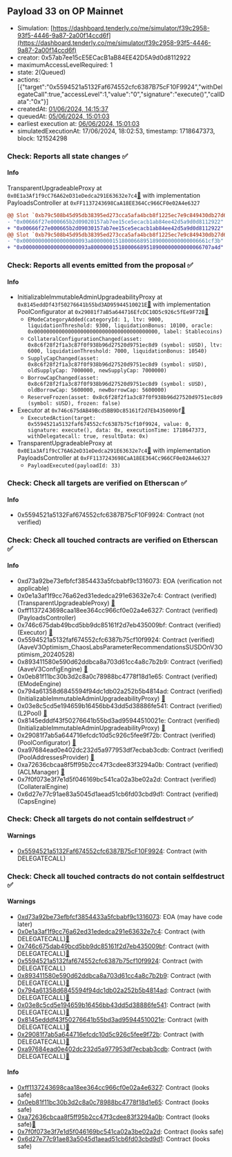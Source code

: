 ## Payload 33 on OP Mainnet

- Simulation: [https://dashboard.tenderly.co/me/simulator/f39c2958-93f5-4446-9a87-2a00f14ccd6f](https://dashboard.tenderly.co/me/simulator/f39c2958-93f5-4446-9a87-2a00f14ccd6f)
- creator: 0x57ab7ee15cE5ECacB1aB84EE42D5A9d0d8112922
- maximumAccessLevelRequired: 1
- state: 2(Queued)
- actions: [{"target":"0x5594521a5132Faf674552cfc6387B75cF10F9924","withDelegateCall":true,"accessLevel":1,"value":"0","signature":"execute()","callData":"0x"}]
- createdAt: [01/06/2024, 14:15:37](https://optimistic.etherscan.io/tx/0xd563bf4a0ade026464fdb1aaa34004483942c993b0fe50d3fcec2d7db7b6b937)
- queuedAt: [05/06/2024, 15:01:03](https://optimistic.etherscan.io/tx/0xeb4600fa68e05d9291b4ce3cd7c66e1a829c0345752641c866aaf6a6b9aed8e2)
- earliest execution at: [06/06/2024, 15:01:03](https://www.epochconverter.com/countdown?q=1717686063)
- simulatedExecutionAt: 17/06/2024, 18:02:53, timestamp: 1718647373, block: 121524298
### Check: Reports all state changes :white_check_mark:

#### Info


TransparentUpgradeableProxy at `0x0E1a3Af1f9cC76A62eD31eDedca291E63632e7c4`[:ghost:](https://github.com/bgd-labs/aave-address-book "GovernanceV3Optimism.PAYLOADS_CONTROLLER") with implementation PayloadsController at `0xFF1137243698CaA18EE364Cc966CF0e02A4e6327`
```diff
@@ Slot `0xb79c508b45d95db38395ed273cca5afa4bcb8f1225ec7e9c849430db27d6f0fe` @@
- "0x00666f27e000665b2d09020157ab7ee15ce5ecacb1ab84ee42d5a9d0d8112922"
+ "0x00666f27e000665b2d09030157ab7ee15ce5ecacb1ab84ee42d5a9d0d8112922"
@@ Slot `0xb79c508b45d95db38395ed273cca5afa4bcb8f1225ec7e9c849430db27d6f0ff` @@
- "0x000000000000000000093a80000001518000668951890000000000006661cf3b"
+ "0x000000000000000000093a800000015180006689518900000000000066707a4d"
```


### Check: Reports all events emitted from the proposal :white_check_mark:

#### Info

- InitializableImmutableAdminUpgradeabilityProxy at `0x8145eddDf43f50276641b55bd3AD95944510021E`[:ghost:](https://github.com/bgd-labs/aave-address-book "AaveV3Optimism.POOL_CONFIGURATOR") with implementation PoolConfigurator at `0x29081f7aB5a644716EfcDC10D5c926c5fEe9F72B`[:ghost:](https://github.com/bgd-labs/aave-address-book "AaveV3Optimism.POOL_CONFIGURATOR_IMPL")
  - `EModeCategoryAdded(categoryId: 1, ltv: 9000, liquidationThreshold: 9300, liquidationBonus: 10100, oracle: 0x0000000000000000000000000000000000000000, label: Stablecoins)`
  - `CollateralConfigurationChanged(asset: 0x8c6f28f2f1a3c87f0f938b96d27520d9751ec8d9 (symbol: sUSD), ltv: 6000, liquidationThreshold: 7000, liquidationBonus: 10540)`
  - `SupplyCapChanged(asset: 0x8c6f28f2f1a3c87f0f938b96d27520d9751ec8d9 (symbol: sUSD), oldSupplyCap: 7000000, newSupplyCap: 7000000)`
  - `BorrowCapChanged(asset: 0x8c6f28f2f1a3c87f0f938b96d27520d9751ec8d9 (symbol: sUSD), oldBorrowCap: 5600000, newBorrowCap: 5600000)`
  - `ReserveFrozen(asset: 0x8c6f28f2f1a3c87f0f938b96d27520d9751ec8d9 (symbol: sUSD), frozen: false)`
- Executor at `0x746c675dAB49Bcd5BB9Dc85161f2d7Eb435009bf`[:ghost:](https://github.com/bgd-labs/aave-address-book "AaveV3Optimism.ACL_ADMIN, GovernanceV3Optimism.EXECUTOR_LVL_1")
  - `ExecutedAction(target: 0x5594521a5132faf674552cfc6387b75cf10f9924, value: 0, signature: execute(), data: 0x, executionTime: 1718647373, withDelegatecall: true, resultData: 0x)`
- TransparentUpgradeableProxy at `0x0E1a3Af1f9cC76A62eD31eDedca291E63632e7c4`[:ghost:](https://github.com/bgd-labs/aave-address-book "GovernanceV3Optimism.PAYLOADS_CONTROLLER") with implementation PayloadsController at `0xFF1137243698CaA18EE364Cc966CF0e02A4e6327`
  - `PayloadExecuted(payloadId: 33)`

### Check: Check all targets are verified on Etherscan :white_check_mark:

#### Info

- 0x5594521a5132Faf674552cfc6387B75cF10F9924: Contract (not verified) 

### Check: Check all touched contracts are verified on Etherscan :white_check_mark:

#### Info

- 0xd73a92be73efbfcf3854433a5fcbabf9c1316073: EOA (verification not applicable)
- 0x0e1a3af1f9cc76a62ed31ededca291e63632e7c4: Contract (verified) (TransparentUpgradeableProxy) [:ghost:](https://github.com/bgd-labs/aave-address-book "GovernanceV3Optimism.PAYLOADS_CONTROLLER")
- 0xff1137243698caa18ee364cc966cf0e02a4e6327: Contract (verified) (PayloadsController) 
- 0x746c675dab49bcd5bb9dc85161f2d7eb435009bf: Contract (verified) (Executor) [:ghost:](https://github.com/bgd-labs/aave-address-book "AaveV3Optimism.ACL_ADMIN, GovernanceV3Optimism.EXECUTOR_LVL_1")
- 0x5594521a5132faf674552cfc6387b75cf10f9924: Contract (verified) (AaveV3Optimism_ChaosLabsParameterRecommendationsSUSDOnV3Optimism_20240528) 
- 0x893411580e590d62ddbca8a703d61cc4a8c7b2b9: Contract (verified) (AaveV3ConfigEngine) [:ghost:](https://github.com/bgd-labs/aave-address-book "AaveV3Optimism.CONFIG_ENGINE")
- 0x0eb81f11bc30b3d2c8a0c78988bc4778f18d1e65: Contract (verified) (EModeEngine) 
- 0x794a61358d6845594f94dc1db02a252b5b4814ad: Contract (verified) (InitializableImmutableAdminUpgradeabilityProxy) [:ghost:](https://github.com/bgd-labs/aave-address-book "AaveV3Optimism.POOL")
- 0x03e8c5cd5e194659b16456bb43dd5d38886fe541: Contract (verified) (L2Pool) [:ghost:](https://github.com/bgd-labs/aave-address-book "AaveV3Optimism.POOL_IMPL")
- 0x8145edddf43f50276641b55bd3ad95944510021e: Contract (verified) (InitializableImmutableAdminUpgradeabilityProxy) [:ghost:](https://github.com/bgd-labs/aave-address-book "AaveV3Optimism.POOL_CONFIGURATOR")
- 0x29081f7ab5a644716efcdc10d5c926c5fee9f72b: Contract (verified) (PoolConfigurator) [:ghost:](https://github.com/bgd-labs/aave-address-book "AaveV3Optimism.POOL_CONFIGURATOR_IMPL")
- 0xa97684ead0e402dc232d5a977953df7ecbab3cdb: Contract (verified) (PoolAddressesProvider) [:ghost:](https://github.com/bgd-labs/aave-address-book "AaveV3Optimism.POOL_ADDRESSES_PROVIDER")
- 0xa72636cbcaa8f5ff95b2cc47f3cdee83f3294a0b: Contract (verified) (ACLManager) [:ghost:](https://github.com/bgd-labs/aave-address-book "AaveV3Optimism.ACL_MANAGER")
- 0x7f0f073e3f7e1d5f046169bc541ca02a3be02a2d: Contract (verified) (CollateralEngine) 
- 0x6d27e77c91ae83a5045d1aead51cb6fd03cbd9d1: Contract (verified) (CapsEngine) 

### Check: Check all targets do not contain selfdestruct :white_check_mark:

#### Warnings

- [0x5594521a5132Faf674552cfc6387B75cF10F9924](https://optimistic.etherscan.io/address/0x5594521a5132Faf674552cfc6387B75cF10F9924): Contract (with DELEGATECALL)

### Check: Check all touched contracts do not contain selfdestruct :white_check_mark:

#### Warnings

- [0xd73a92be73efbfcf3854433a5fcbabf9c1316073](https://optimistic.etherscan.io/address/0xd73a92be73efbfcf3854433a5fcbabf9c1316073): EOA (may have code later)
- [0x0e1a3af1f9cc76a62ed31ededca291e63632e7c4](https://optimistic.etherscan.io/address/0x0e1a3af1f9cc76a62ed31ededca291e63632e7c4): Contract (with DELEGATECALL)[:ghost:](https://github.com/bgd-labs/aave-address-book "GovernanceV3Optimism.PAYLOADS_CONTROLLER")
- [0x746c675dab49bcd5bb9dc85161f2d7eb435009bf](https://optimistic.etherscan.io/address/0x746c675dab49bcd5bb9dc85161f2d7eb435009bf): Contract (with DELEGATECALL)[:ghost:](https://github.com/bgd-labs/aave-address-book "AaveV3Optimism.ACL_ADMIN, GovernanceV3Optimism.EXECUTOR_LVL_1")
- [0x5594521a5132faf674552cfc6387b75cf10f9924](https://optimistic.etherscan.io/address/0x5594521a5132faf674552cfc6387b75cf10f9924): Contract (with DELEGATECALL)
- [0x893411580e590d62ddbca8a703d61cc4a8c7b2b9](https://optimistic.etherscan.io/address/0x893411580e590d62ddbca8a703d61cc4a8c7b2b9): Contract (with DELEGATECALL)[:ghost:](https://github.com/bgd-labs/aave-address-book "AaveV3Optimism.CONFIG_ENGINE")
- [0x794a61358d6845594f94dc1db02a252b5b4814ad](https://optimistic.etherscan.io/address/0x794a61358d6845594f94dc1db02a252b5b4814ad): Contract (with DELEGATECALL)[:ghost:](https://github.com/bgd-labs/aave-address-book "AaveV3Optimism.POOL")
- [0x03e8c5cd5e194659b16456bb43dd5d38886fe541](https://optimistic.etherscan.io/address/0x03e8c5cd5e194659b16456bb43dd5d38886fe541): Contract (with DELEGATECALL)[:ghost:](https://github.com/bgd-labs/aave-address-book "AaveV3Optimism.POOL_IMPL")
- [0x8145edddf43f50276641b55bd3ad95944510021e](https://optimistic.etherscan.io/address/0x8145edddf43f50276641b55bd3ad95944510021e): Contract (with DELEGATECALL)[:ghost:](https://github.com/bgd-labs/aave-address-book "AaveV3Optimism.POOL_CONFIGURATOR")
- [0x29081f7ab5a644716efcdc10d5c926c5fee9f72b](https://optimistic.etherscan.io/address/0x29081f7ab5a644716efcdc10d5c926c5fee9f72b): Contract (with DELEGATECALL)[:ghost:](https://github.com/bgd-labs/aave-address-book "AaveV3Optimism.POOL_CONFIGURATOR_IMPL")
- [0xa97684ead0e402dc232d5a977953df7ecbab3cdb](https://optimistic.etherscan.io/address/0xa97684ead0e402dc232d5a977953df7ecbab3cdb): Contract (with DELEGATECALL)[:ghost:](https://github.com/bgd-labs/aave-address-book "AaveV3Optimism.POOL_ADDRESSES_PROVIDER")

#### Info

- [0xff1137243698caa18ee364cc966cf0e02a4e6327](https://optimistic.etherscan.io/address/0xff1137243698caa18ee364cc966cf0e02a4e6327): Contract (looks safe)
- [0x0eb81f11bc30b3d2c8a0c78988bc4778f18d1e65](https://optimistic.etherscan.io/address/0x0eb81f11bc30b3d2c8a0c78988bc4778f18d1e65): Contract (looks safe)
- [0xa72636cbcaa8f5ff95b2cc47f3cdee83f3294a0b](https://optimistic.etherscan.io/address/0xa72636cbcaa8f5ff95b2cc47f3cdee83f3294a0b): Contract (looks safe)[:ghost:](https://github.com/bgd-labs/aave-address-book "AaveV3Optimism.ACL_MANAGER")
- [0x7f0f073e3f7e1d5f046169bc541ca02a3be02a2d](https://optimistic.etherscan.io/address/0x7f0f073e3f7e1d5f046169bc541ca02a3be02a2d): Contract (looks safe)
- [0x6d27e77c91ae83a5045d1aead51cb6fd03cbd9d1](https://optimistic.etherscan.io/address/0x6d27e77c91ae83a5045d1aead51cb6fd03cbd9d1): Contract (looks safe)

